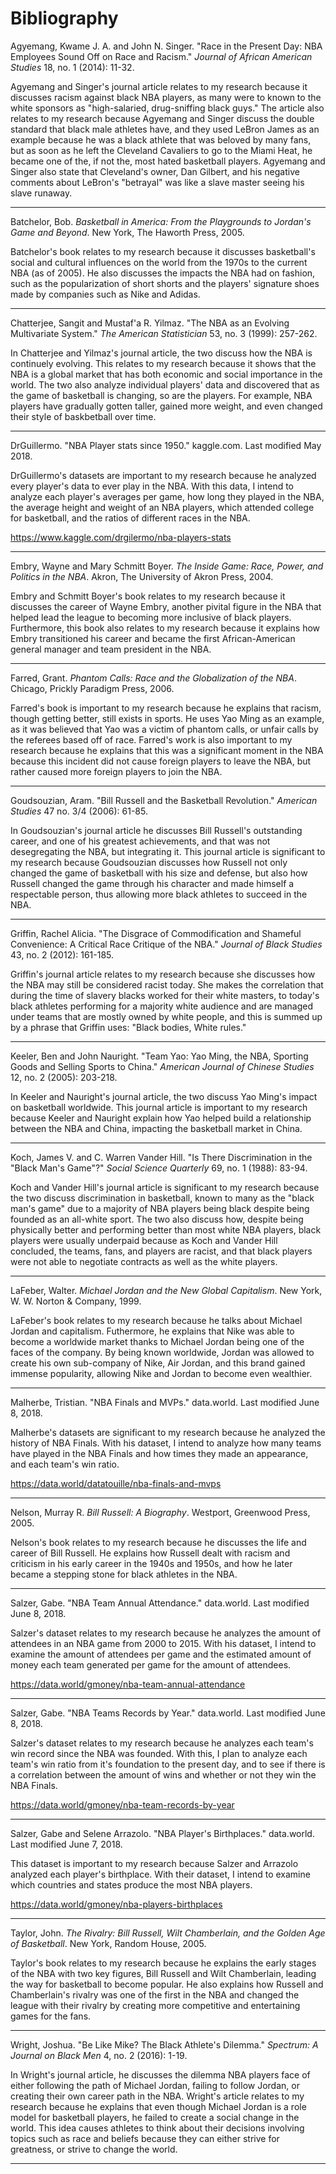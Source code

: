 # Bibliography

Agyemang, Kwame J. A. and John N. Singer. "Race in the Present Day: NBA Employees Sound Off on Race and Racism." *Journal of African American Studies* 18, no. 1 (2014): 11-32.

Agyemang and Singer's journal article relates to my research because it discusses racism against black NBA players, as many were to known to the white sponsors as "high-salaried, drug-sniffing black guys." The article also relates to my research because Agyemang and Singer discuss the double standard that black male athletes have, and they used LeBron James as an example because he was a black athlete that was beloved by many fans, but as soon as he left the Cleveland Cavaliers to go to the Miami Heat, he became one of the, if not the, most hated basketball players. Agyemang and Singer also state that Cleveland's owner, Dan Gilbert, and his negative comments about LeBron's "betrayal" was like a slave master seeing his slave runaway.

---

Batchelor, Bob. *Basketball in America: From the Playgrounds to Jordan's Game and Beyond*. New York, The Haworth Press, 2005.

Batchelor's book relates to my research because it discusses basketball's social and cultural influences on the world from the 1970s to the current NBA (as of 2005). He also discusses the impacts the NBA had on fashion, such as the popularization of short shorts and the players' signature shoes made by companies such as Nike and Adidas.

---

Chatterjee, Sangit and Mustaf'a R. Yilmaz. "The NBA as an Evolving Multivariate System." *The American Statistician* 53, no. 3 (1999): 257-262.

In Chatterjee and Yilmaz's journal article, the two discuss how the NBA is continuely evolving. This relates to my research because it shows that the NBA is a global market that has both economic and social importance in the world. The two also analyze individual players' data and discovered that as the game of basketball is changing, so are the players. For example, NBA players have gradually gotten taller, gained more weight, and even changed their style of baskbetball over time.

---

DrGuillermo. "NBA Player stats since 1950." kaggle.com. Last modified May 2018.

DrGuillermo's datasets are important to my research because he analyzed every player's data to ever play in the NBA. With this data, I intend to analyze each player's averages per game, how long they played in the NBA, the average height and weight of an NBA players, which attended college for basketball, and the ratios of different races in the NBA.

https://www.kaggle.com/drgilermo/nba-players-stats

---

Embry, Wayne and Mary Schmitt Boyer. *The Inside Game: Race, Power, and Politics in the NBA*. Akron, The University of Akron Press, 2004.

Embry and Schmitt Boyer's book relates to my research because it discusses the career of Wayne Embry, another pivital figure in the NBA that helped lead the league to becoming more inclusive of black players. Furthermore, this book also relates to my research because it explains how Embry transitioned his career and became the first African-American general manager and team president in the NBA.

---

Farred, Grant. *Phantom Calls: Race and the Globalization of the NBA*. Chicago, Prickly Paradigm Press, 2006.

Farred's book is important to my research because he explains that racism, though getting better, still exists in sports. He uses Yao Ming as an example, as it was believed that Yao was a victim of phantom calls, or unfair calls by the referees based off of race. Farred's work is also important to my research because he explains that this was a significant moment in the NBA because this incident did not cause foreign players to leave the NBA, but rather caused more foreign players to join the NBA.

---

Goudsouzian, Aram. "Bill Russell and the Basketball Revolution." *American Studies* 47 no. 3/4 (2006): 61-85.

In Goudsouzian's journal article he discusses Bill Russell's outstanding career, and one of his greatest achievements, and that was not desegregating the NBA, but integrating it. This journal article is significant to my research because Goudsouzian discusses how Russell not only changed the game of basketball with his size and defense, but also how Russell changed the game through his character and made himself a respectable person, thus allowing more black athletes to succeed in the NBA. 

---

Griffin, Rachel Alicia. "The Disgrace of Commodification and Shameful Convenience: A Critical Race Critique of the NBA." *Journal of Black Studies* 43, no. 2 (2012): 161-185.

Griffin's journal article relates to my research because she discusses how the NBA may still be considered racist today. She makes the correlation that during the time of slavery blacks worked for their white masters, to today's black athletes performing for a majority white audience and are managed under teams that are mostly owned by white people, and this is summed up by a phrase that Griffin uses: "Black bodies, White rules."

---

Keeler, Ben and John Nauright. "Team Yao: Yao Ming, the NBA, Sporting Goods and Selling Sports to China." *American Journal of Chinese Studies* 12, no. 2 (2005): 203-218.

In Keeler and Nauright's journal article, the two discuss Yao Ming's impact on basketball worldwide. This journal article is important to my research because Keeler and Nauright explain how Yao helped build a relationship between the NBA and China, impacting the basketball market in China.

---

Koch, James V. and C. Warren Vander Hill. "Is There Discrimination in the "Black Man's Game"?" *Social Science Quarterly* 69, no. 1 (1988): 83-94.

Koch and Vander Hill's journal article is significant to my research because the two discuss discrimination in basketball, known to many as the "black man's game" due to a majority of NBA players being black despite being founded as an all-white sport. The two also discuss how, despite being physically better and performing better than most white NBA players, black players were usually underpaid because as Koch and Vander Hill concluded, the teams, fans, and players are racist, and that black players were not able to negotiate contracts as well as the white players.

---

LaFeber, Walter. *Michael Jordan and the New Global Capitalism*. New York, W. W. Norton & Company, 1999.

LaFeber's book relates to my research because he talks about Michael Jordan and capitalism. Futhermore, he explains that Nike was able to become a worldwide market thanks to Michael Jordan being one of the faces of the company. By being known worldwide, Jordan was allowed to create his own sub-company of Nike, Air Jordan, and this brand gained immense popularity, allowing Nike and Jordan to become even wealthier.

---

Malherbe, Tristian. "NBA Finals and MVPs." data.world. Last modified June 8, 2018.

Malherbe's datasets are significant to my research because he analyzed the history of NBA Finals. With his dataset, I intend to analyze how many teams have played in the NBA Finals and how times they made an appearance, and each team's win ratio.

https://data.world/datatouille/nba-finals-and-mvps

---

Nelson, Murray R. *Bill Russell: A Biography*. Westport, Greenwood Press, 2005.

Nelson's book relates to my research because he discusses the life and career of Bill Russell. He explains how Russell dealt with racism and criticism in his early career in the 1940s and 1950s, and how he later became a stepping stone for black athletes in the NBA.

---

Salzer, Gabe. "NBA Team Annual Attendance." data.world. Last modified June 8, 2018.

Salzer's dataset relates to my research because he analyzes the amount of attendees in an NBA game from 2000 to 2015. With his dataset, I intend to examine the amount of attendees per game and the estimated amount of money each team generated per game for the amount of attendees.

https://data.world/gmoney/nba-team-annual-attendance

---

Salzer, Gabe. "NBA Teams Records by Year." data.world. Last modified June 8, 2018.

Salzer's dataset relates to my research because he analyzes each team's win record since the NBA was founded. With this, I plan to analyze each team's win ratio from it's foundation to the present day, and to see if there is a correlation between the amount of wins and whether or not they win the NBA Finals.

https://data.world/gmoney/nba-team-records-by-year

---

Salzer, Gabe and Selene Arrazolo. "NBA Player's Birthplaces." data.world. Last modified June 7, 2018.

This dataset is important to my research because Salzer and Arrazolo analyzed each player's birthplace. With their dataset, I intend to examine which countries and states produce the most NBA players.

https://data.world/gmoney/nba-players-birthplaces

---

Taylor, John. *The Rivalry: Bill Russell, Wilt Chamberlain, and the Golden Age of Basketball*. New York, Random House, 2005.

Taylor's book relates to my research because he explains the early stages of the NBA with two key figures, Bill Russell and Wilt Chamberlain, leading the way for basketball to become popular. He also explains how Russell and Chamberlain's rivalry was one of the first in the NBA and changed the league with their rivalry by creating more competitive and entertaining games for the fans.

---

Wright, Joshua. "Be Like Mike? The Black Athlete's Dilemma." *Spectrum: A Journal on Black Men* 4, no. 2 (2016): 1-19.

In Wright's journal article, he discusses the dilemma NBA players face of either following the path of Michael Jordan, failing to follow Jordan, or creating their own career path in the NBA. Wright's article relates to my research because he explains that even though Michael Jordan is a role model for basketball players, he failed to create a social change in the world. This idea causes athletes to think about their decisions involving topics such as race and beliefs because they can either strive for greatness, or strive to change the world.

---
